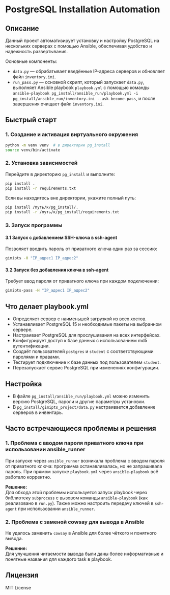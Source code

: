 # PostgreSQL Installation Automation

## Описание
Данный проект автоматизирует установку и настройку PostgreSQL на нескольких серверах с помощью Ansible, обеспечивая удобство и надежность развертывания.

Основные компоненты:
- `data.py` — обрабатывает введённые IP-адреса серверов и обновляет файл `inventory.ini`.
- `run_pass.py` — основной скрипт, который запускает `data.py`, выполняет Ansible playbook `playbook.yml` с помощью команды `ansible-playbook pg_install/ansible_run/playbook.yml -i pg_install/ansible_run/inventory.ini --ask-become-pass`, и после завершения очищает файл `inventory.ini`.

## Быстрый старт

### 1. Создание и активация виртуального окружения
```bash
python -m venv venv  # в директории pg_install
source venv/bin/activate
```

### 2. Установка зависимостей
Перейдите в директорию `pg_install` и выполните:
```bash
pip install .
pip install -r requirements.txt
```
Если вы находитесь вне директории, укажите полный путь:
```bash
pip install /путь/к/pg_install/.
pip install -r /путь/к/pg_install/requirements.txt
```

### 3. Запуск программы

#### 3.1 Запуск с добавлением SSH-ключа в ssh-agent
Позволяет вводить пароль от приватного ключа один раз за сессию:
```bash
gimipts -H "IP_адрес1 IP_адрес2"
```

#### 3.2 Запуск без добавления ключа в ssh-agent
Требует ввод пароля от приватного ключа при каждом подключении:
```bash
gimipts-pass -H "IP_адрес1 IP_адрес2"
```

## Что делает playbook.yml

- Определяет сервер с наименьшей загрузкой из всех хостов.
- Устанавливает PostgreSQL 15 и необходимые пакеты на выбранном сервере.
- Настраивает PostgreSQL для прослушивания на всех интерфейсах.
- Конфигурирует доступ к базе данных с использованием md5 аутентификации.
- Создаёт пользователей `postgres` и `student` с соответствующими паролями и правами.
- Тестирует подключение к базе данных под пользователем `student`.
- Перезапускает сервис PostgreSQL при изменениях конфигурации.

## Настройка

- В файле `pg_install/ansible_run/playbook.yml` можно изменить версию PostgreSQL, пароли и другие параметры установки.
- В `pg_install/gimipts_project/data.py` настраивается добавление серверов в инвентарь.

## Часто встречающиеся проблемы и решения

### 1. Проблема с вводом пароля приватного ключа при использовании ansible_runner
При запуске через `ansible_runner` возникала проблема с вводом пароля от приватного ключа: программа останавливалась, но не запрашивала пароль. При прямом запуске `playbook.yml` через `ansible-playbook` всё работало корректно.

**Решение:**  
Для обхода этой проблемы используется запуск playbook через библиотеку `subprocess` с вызовом команды `ansible-playbook` (как реализовано в `run.py`). Также можно настроить передачу ключей в `ssh-agent` при использовании `ansible_runner`.

### 2. Проблема с заменой cowsay для вывода в Ansible
Не удалось заменить `cowsay` в Ansible для более чёткого и понятного вывода.

**Решение:**  
Для улучшения читаемости вывода были даны более информативные и понятные названия для каждого task в playbook.

## Лицензия
MIT License
